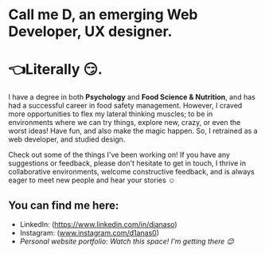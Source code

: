 # Call me D, an emerging Web Developer, UX designer.
# :point_left:Literally :smirk:.

I have a degree in both **Psychology** and **Food Science & Nutrition**, and has had a successful career in food safety management. However, I craved more opportunities to flex my lateral thinking muscles; to be in environments where we can try things, explore new, crazy, or even the worst ideas! Have fun, and also make the magic happen. So, I retrained as a web developer, and studied design. 

Check out some of the things I've been working on! If you have any suggestions or feedback, please don't hesitate to get in touch, I thrive in collaborative environments, welcome constructive feedback, and is always eager to meet new people and hear your stories :relaxed:

## You can find me here: 
- LinkedIn: (https://www.linkedin.com/in/dianaso)
- Instagram: (www.instagram.com/d1anas0)
- *Personal website portfolio: Watch this space! I'm getting there :blush:*
